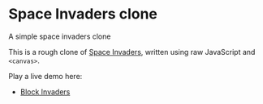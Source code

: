# Space Invaders clone
A simple space invaders clone

This is a rough clone of [Space Invaders](https://en.wikipedia.org/wiki/Space_Invaders), written using raw JavaScript and `<canvas>`.

Play a live demo here:
- [Block Invaders](file:///Users/victoriakirst/space/index.html)

